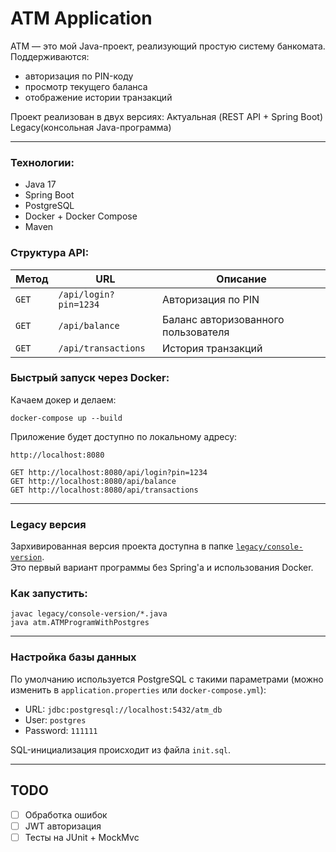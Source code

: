
# ATM Application

ATM — это мой Java-проект, реализующий простую систему банкомата. Поддерживаются:
- авторизация по PIN-коду
- просмотр текущего баланса
- отображение истории транзакций

Проект реализован в двух версиях:
Актуальная (REST API + Spring Boot)
Legacy(консольная Java-программа)

---

### Технологии:
- Java 17
- Spring Boot 
- PostgreSQL
- Docker + Docker Compose
- Maven

### Структура API:

| Метод | URL | Описание |
|-------|-----|----------|
| `GET` | `/api/login?pin=1234` | Авторизация по PIN |
| `GET` | `/api/balance`        | Баланс авторизованного пользователя |
| `GET` | `/api/transactions`   | История транзакций |

### Быстрый запуск через Docker:
Качаем докер и делаем:

```
docker-compose up --build
```

Приложение будет доступно по локальному адресу:
```
http://localhost:8080
```

```
GET http://localhost:8080/api/login?pin=1234
GET http://localhost:8080/api/balance
GET http://localhost:8080/api/transactions
```

---

### Legacy версия

Зархивированная версия проекта доступна в папке [`legacy/console-version`](legacy/console-version).  
Это первый вариант программы без Spring'а и использования Docker.

### Как запустить:

```
javac legacy/console-version/*.java
java atm.ATMProgramWithPostgres
```

---

### Настройка базы данных

По умолчанию используется PostgreSQL с такими параметрами (можно изменить в `application.properties` или `docker-compose.yml`):

- URL: `jdbc:postgresql://localhost:5432/atm_db`
- User: `postgres`
- Password: `111111`

SQL-инициализация происходит из файла `init.sql`.

---

## TODO

- [ ] Обработка ошибок
- [ ] JWT авторизация
- [ ] Тесты на JUnit + MockMvc
